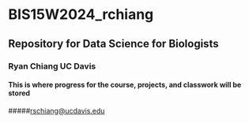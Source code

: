 # BIS15W2024_rchiang
## Repository for Data Science for Biologists 
### Ryan Chiang UC Davis
#### This is where progress for the course, projects, and classwork will be stored
#####rschiang@ucdavis.edu